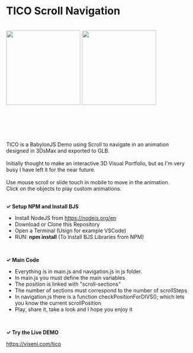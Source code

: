 # TICO Scroll Navigation
<br>

<div id="logos-container" style="display: flex; flex-direction: row; gap: 5px;">
<a href="https://www.viseni.com" target="_blank"><img src="https://www.viseni.com/viseni_logo_2.png" style="width: 200px; margin-bottom: 50px"></a>
<a href="https://www.babylonjs.com" target="_blank"><img src="https://www.viseni.com/babylonjs_logo.png" style="width: 200px; margin-bottom: 50px"></a>
</div>
<br>
<br>

TICO is a BabylonJS Demo using Scroll to navigate in an animation designed in 3DsMax and exported to GLB.
<br>
<br>
Initially thought to make an interactive 3D Visual Portfolio, but as I'm very busy I have left it for the near future.
<br>
<br>
Use mouse scroll or slide touch in mobile to move in the animation.
<br>
Click on the objects to play custom animations.
<br>
<br>

<b><span>&#10003;</span>
Setup NPM and Install BJS</b>

- Install NodeJS from https://nodejs.org/en
- Download or Clone this Repository
- Open a Terminal (Usign for example VSCode) 
- RUN: <b>npm install</b> (To Install BJS Libraries from NPM)
<br>

<b><span>&#10003;</span>
Main Code</b>
- Everything is in main.js and navigation.js in js folder.
- In main.js you must define the main variables
- The position is linked with "scroll-sections"
- The number of sections must correspond to the number of scrollSteps
- In navigation.js there is a function checkPositionForDIVS(); which lets you know the current scrollPosition
- Play, share it, take a look and I hope you enjoy it
<br>

<b><span>&#10003;</span>
Try the Live DEMO</b>

https://viseni.com/tico
